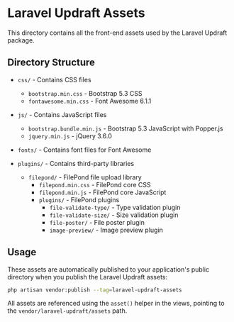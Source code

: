 # Laravel Updraft Assets

This directory contains all the front-end assets used by the Laravel Updraft package.

## Directory Structure

- `css/` - Contains CSS files
  - `bootstrap.min.css` - Bootstrap 5.3 CSS
  - `fontawesome.min.css` - Font Awesome 6.1.1

- `js/` - Contains JavaScript files
  - `bootstrap.bundle.min.js` - Bootstrap 5.3 JavaScript with Popper.js
  - `jquery.min.js` - jQuery 3.6.0

- `fonts/` - Contains font files for Font Awesome

- `plugins/` - Contains third-party libraries
  - `filepond/` - FilePond file upload library
    - `filepond.min.css` - FilePond core CSS
    - `filepond.min.js` - FilePond core JavaScript
    - `plugins/` - FilePond plugins
      - `file-validate-type/` - Type validation plugin
      - `file-validate-size/` - Size validation plugin
      - `file-poster/` - File poster plugin
      - `image-preview/` - Image preview plugin

## Usage

These assets are automatically published to your application's public directory when you publish the Laravel Updraft assets:

```bash
php artisan vendor:publish --tag=laravel-updraft-assets
```

All assets are referenced using the `asset()` helper in the views, pointing to the `vendor/laravel-updraft/assets` path.